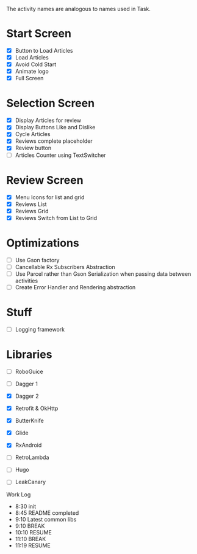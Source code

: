 
The activity names are analogous to names used in Task.

# Start Screen

- [X] Button to Load Articles
- [X] Load Articles
- [X] Avoid Cold Start
- [X] Animate logo
- [X] Full Screen

# Selection Screen

- [X] Display Articles for review
- [X] Display Buttons Like and Dislike
- [X] Cycle Articles
- [X] Reviews complete placeholder
- [X] Review button
- [ ] Articles Counter using TextSwitcher

# Review Screen

- [X] Menu Icons for list and grid
- [X] Reviews List
- [X] Reviews Grid
- [X] Reviews Switch from List to Grid

# Optimizations

- [ ] Use Gson factory
- [ ] Cancellable Rx Subscribers Abstraction
- [ ] Use Parcel rather than Gson Serialization when passing data between activities
- [ ] Create Error Handler and Rendering abstraction

# Stuff
- [ ] Logging framework


# Libraries
- [ ] RoboGuice
- [ ] Dagger 1
- [X] Dagger 2
- [X] Retrofit & OkHttp
- [X] ButterKnife
- [X] Glide
- [X] RxAndroid
- [ ] RetroLambda
- [ ] Hugo
- [ ] LeakCanary



Work Log

- 8:30 init
- 8:45 README completed
- 9:10 Latest common libs
- 9:10 BREAK
- 10:10 RESUME
- 11:10 BREAK
- 11:19 RESUME


